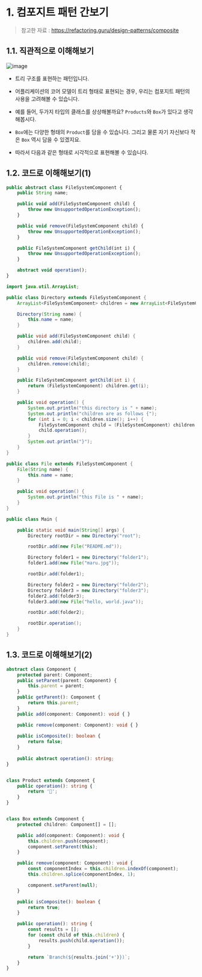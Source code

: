 # 1. 컴포지트 패턴 간보기
> 참고한 자료 : https://refactoring.guru/design-patterns/composite

## 1.1. 직관적으로 이해해보기
![image](https://user-images.githubusercontent.com/75282888/172877516-465a123f-7629-40a7-bb21-884915230057.png)


- 트리 구조를 표현하는 패턴입니다.
- 어플리케이션의 코어 모델이 트리 형태로 표현되는 경우, 우리는 컴포지트 패턴의 사용을 고려해볼 수 있습니다.

- 예를 들어, 두가지 타입의 클래스를 상상해볼까요? `Products`와 `Box`가 있다고 생각해봅시다.

- `Box`에는 다양한 형태의 `Product`를 담을 수 있습니다. 그리고 물론 자기 자신보다 작은 `Box` 역시 담을 수 있겠지요. 

- 따라서 다음과 같은 형태로 시각적으로 표현해볼 수 있습니다.

  

  



## 1.2. 코드로 이해해보기(1)

```ts
public abstract class FileSystemComponent {
    public String name;

    public void add(FileSystemComponent child) {
        throw new UnsupportedOperationException();
    }

    public void remove(FileSystemComponent child) {
        throw new UnsupportedOperationException();
    }

    public FileSystemComponent getChild(int i) {
        throw new UnsupportedOperationException();
    }

    abstract void operation();
}
```





```java
import java.util.ArrayList;

public class Directory extends FileSystemComponent {
    ArrayList<FileSystemComponent> children = new ArrayList<FileSystemComponent>();

    Directory(String name) {
        this.name = name;
    }

    public void add(FileSystemComponent child) {
        children.add(child);
    }

    public void remove(FileSystemComponent child) {
        children.remove(child);
    }

    public FileSystemComponent getChild(int i) {
        return (FileSystemComponent) children.get(i);
    }

    public void operation() {
        System.out.println("this directory is " + name);
        System.out.println("children are as follows {");
        for (int i = 0; i < children.size(); i++) {
            FileSystemComponent child = (FileSystemComponent) children.get(i);
            child.operation();
        }
        System.out.println("}");
    }
}
```



```java
public class File extends FileSystemComponent {
    File(String name) {
        this.name = name;
    }

    public void operation() {
        System.out.println("this File is " + name);
    }
}
```



```java
public class Main {

    public static void main(String[] args) {
        Directory rootDir = new Directory("root");

        rootDir.add(new File("README.md"));

        Directory folder1 = new Directory("folder1");
        folder1.add(new File("maru.jpg"));

        rootDir.add(folder1);

        Directory folder2 = new Directory("folder2");
        Directory folder3 = new Directory("folder3");
        folder2.add(folder3);
        folder3.add(new File("hello, world.java"));

        rootDir.add(folder2);

        rootDir.operation();
    }
}

```









## 1.3. 코드로 이해해보기(2)

```ts
abstract class Component {
    protected parent: Component;
    public setParent(parent: Component) {
        this.parent = parent;
    }
    public getParent(): Component {
        return this.parent;
    }
    public add(component: Component): void { }

    public remove(component: Component): void { }
    
    public isComposite(): boolean {
        return false;
    }
    
    public abstract operation(): string;
}


class Product extends Component {
    public operation(): string {
        return '🎁';
    }
}


class Box extends Component {
    protected children: Component[] = [];

    public add(component: Component): void {
        this.children.push(component);
        component.setParent(this);
    }

    public remove(component: Component): void {
        const componentIndex = this.children.indexOf(component);
        this.children.splice(componentIndex, 1);

        component.setParent(null);
    }

    public isComposite(): boolean {
        return true;
    }

    public operation(): string {
        const results = [];
        for (const child of this.children) {
            results.push(child.operation());
        }

        return `Branch(${results.join('+')})`;
    }
}
```

